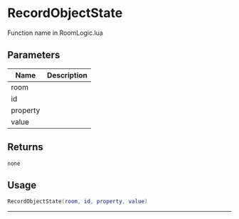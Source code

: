 # RecordObjectState

Function name in RoomLogic.lua

## Parameters

| Name     | Description |
| -------- | ----------- |
| room     |             |
| id       |             |
| property |             |
| value    |             |

## Returns

`none`

## Usage

```lua
RecordObjectState(room, id, property, value)
```

---
